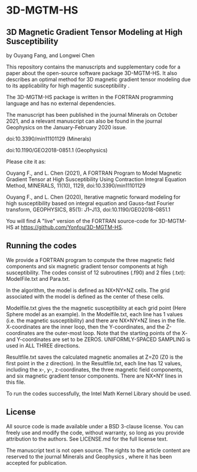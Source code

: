 # 3D-MGTM-HS
## 3D Magnetic Gradient Tensor Modeling at High Susceptibility

by Ouyang Fang, and Longwei Chen

This repository contains the manuscripts and supplementary code for a paper about the open-source software package 3D-MGTM-HS. It also describes an optimal method for 3D magnetic gradient tensor modeling due to its applicability for high magentic susceptibility .

The 3D-MGTM-HS package is written in the FORTRAN programming language and has no external dependencies. 

The manuscript has been published in the journal Minerals on October 2021, and a relevant manuscript can also be found in the journal Geophysics on the January-February 2020 issue.

doi:10.3390/min11101129  (Minerals)

doi:10.1190/GEO2018-0851.1  (Geophysics)



Please cite it as:

Ouyang F., and L. Chen (2021), A FORTRAN Program to Model Magnetic Gradient Tensor at High Susceptibility Using Contraction Integral Equation Method, MINERALS, 11(10), 1129, doi:10.3390/min11101129

Ouyang F., and L. Chen (2020), Iterative magnetic forward modeling for high susceptibility based on integral equation and Gauss-fast Fourier transform, GEOPHYSICS, 85(1): J1–J13, doi:10.1190/GEO2018-0851.1

You will find A "live" version of the FORTRAN source-code for 3D-MGTM-HS at https://github.com/Yonfou/3D-MGTM-HS.

## Running the codes

We provide a FORTRAN program to compute the three magnetic field components and six magnetic gradient tensor components at high susceptibility. The codes consist of 12 subroutines (.f90) and 2 files (.txt): ModelFile.txt and Para.txt. 

In the algorithm, the model is defined as NX×NY×NZ cells. The grid associated with the model is defined as the center of these cells.

Modelfile.txt gives the the magnetic susceptibility at each grid point (Here Sphere model as an example). In the Modelfile.txt, each line has 1 values (i.e. the magnetic susceptibility) and there are NX×NY×NZ lines in the file. X-coordinates are the inner loop, then the Y-coordinates, and the Z-coordinates are the outer-most loop. Note that the starting points of the X- and Y-coordinates are set to be ZEROS. UNIFORMLY-SPACED SAMPLING is used in ALL THREE directions.

Resultfile.txt saves the calculated magnetic anomalies at Z=Z0 (Z0 is the first point in the z direction). In the Resultfile.txt, each line has 12 values,  including the x-, y-, z-coordinates,  the three magnetic field components, and six magnetic gradient tensor components. There are NX×NY lines in this file.

To run the codes successfully, the Intel Math Kernel Library should be used. 

## License

All source code is made available under a BSD 3-clause license. You can freely use and modify the code, without warranty, so long as you provide attribution to the authors. See LICENSE.md for the full license text.

The manuscript text is not open source. The rights to the article content are reserved to the journal Minerals and Geophysics , where it has been accepted for publication.
